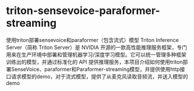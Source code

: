# triton-sensevoice-paraformer-streaming
使用triton部署sensevoice和paraformer（包含流式）模型
Triton Inference Server（简称 Triton Server）是 NVIDIA 开源的一款高性能推理服务框架，专门用来在生产环境中部署和管理机器学习/深度学习模型。它可以统一管理多种框架训练出的模型，并通过标准化的 API 提供推理服务，本项目介绍如何使用triton部署SenseVoice、paraformer和Paraformer-streaming模型，并提供使用http接口请求模型的demo，对于流式模型，提供了从麦克风读取音频流，并送入模型的demo
